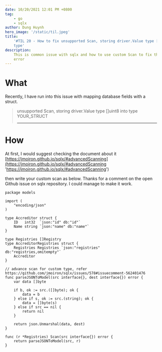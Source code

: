 ```yaml
---
date: 10/20/2021 12:01 PM +0800
tag:
    - go
    - sqlx
author: Dung Huynh
hero_image: '/static/til.jpeg'
title:
    '#TIL 20 - How to fix unsupported Scan, storing driver.Value type []uint8 into
    type'
description:
    This is common issue with sqlx and how to use custom Scan to fix this
    error
---
```


# What

Recently, I have run into this issue with mapping database fields with a struct.

> unsupported Scan, storing driver.Value type \[\]uint8 into type YOUR_STRUCT
>
> ---

# How

At first, I would suggest checking the document about it [https://jmoiron.github.io/sqlx/#advancedScanning](https://jmoiron.github.io/sqlx/#advancedScanning 'https://jmoiron.github.io/sqlx/#advancedScanning')

then write your custom scan as below. Thanks for a comment on the open Github issue on sqlx repository. I could manage to make it work.

    package models

    import (
    	"encoding/json"
    )

    type Accreditor struct {
    	ID   int32  `json:"id" db:"id"`
    	Name string `json:"name" db:"name"`
    }

    type Registries []Registry
    type AccreditorRegistries struct {
    	Registries Registries `json:"registries" db:"registries,omitempty"`
    	Accreditor
    }

    // advance scan for custom type, refer https://github.com/jmoiron/sqlx/issues/578#issuecomment-562401476
    func parseJSONToModel(src interface{}, dest interface{}) error {
    	var data []byte

    	if b, ok := src.([]byte); ok {
    		data = b
    	} else if s, ok := src.(string); ok {
    		data = []byte(s)
    	} else if src == nil {
    		return nil
    	}

    	return json.Unmarshal(data, dest)
    }

    func (r *Registries) Scan(src interface{}) error {
    	return parseJSONToModel(src, r)
    }
